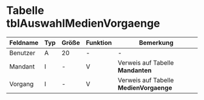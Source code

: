 # Tabelle tblAuswahlMedienVorgaenge 


| Feldname | Typ | Größe | Funktion | Bemerkung                               |
|----------|-----|-------|----------|-----------------------------------------|
| Benutzer | A   | 20    | -        | -                                       |
| Mandant  | I   | -     | V        | Verweis auf Tabelle **Mandanten**       |
| Vorgang  | I   | -     | V        | Verweis auf Tabelle **MedienVorgaenge** |




